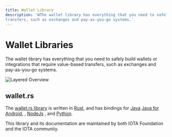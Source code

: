 ```yaml
---
title: Wallet Library
description: 'WThe wallet library has everything that you need to safely build wallets or integrations that require value-based
transfers, such as exchanges and pay-as-you-go systems.'
---
```


# Wallet Libraries

The wallet library has everything that you need to safely build wallets or integrations that require value-based
transfers, such as exchanges and pay-as-you-go systems.

![Layered Overview](/img/libraries/wallet_layers_overview.svg)

## wallet.rs

The [wallet.rs library](/wallet.rs/wallet.rs/welcome) is written
in [Rust](/wallet.rs/getting_started/rust), and
has bindings for [Java](/wallet.rs/getting_started/java)
[Java for Android](/wallet.rs/getting_started/java_for_android),
, [NodeJs](/wallet.rs/getting_started/nodejs)
, and [Python](/wallet.rs/getting_started/python).

This library and its documentation are maintained by both IOTA Foundation and the IOTA community.